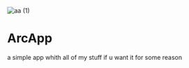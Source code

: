 ![aa (1)](https://github.com/user-attachments/assets/f38285b5-c5af-48e8-8e18-b7375303c97f)
# ArcApp
a simple app whith all of my stuff if u want it for some reason
